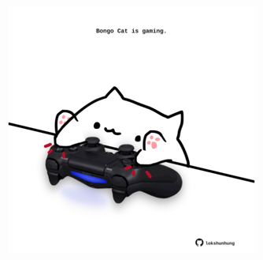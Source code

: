 <!-- built at 06/03/2022, 11:00:57 UTC -->
<p align="center">
  <img width="500" height="500" src="./ReadmeImage.svg">
</p>
